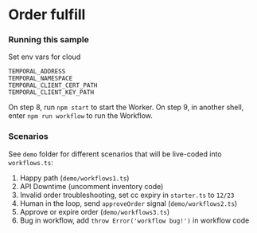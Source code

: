 # Order fulfill

### Running this sample

Set env vars for cloud
```
TEMPORAL_ADDRESS
TEMPORAL_NAMESPACE
TEMPORAL_CLIENT_CERT_PATH
TEMPORAL_CLIENT_KEY_PATH
```

On step 8, run `npm start` to start the Worker.
On step 9, in another shell, enter `npm run workflow` to run the Workflow.

### Scenarios

See `demo` folder for different scenarios that will be live-coded into `workflows.ts`:

1. Happy path (`demo/workflows1.ts`)
2. API Downtime (uncomment inventory code)
3. Invalid order troubleshooting, set cc expiry in `starter.ts` to `12/23`
4. Human in the loop, send `approveOrder` signal (`demo/workflows2.ts`)
5. Approve or expire order (`demo/workflows3.ts`)
6. Bug in workflow, add `throw Error('workflow bug!')` in workflow code
